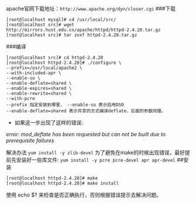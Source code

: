 apache官网下载地址：`http://www.apache.org/dyn/closer.cgi`
###下载
```
[root@localhost mysql]# cd /usr/local/src/
[root@localhost src]# wget  http://mirrors.hust.edu.cn/apache/httpd/httpd-2.4.20.tar.gz 
[root@localhost src]# tar zvxf httpd-2.4.20.tar.gz
```
###编译
```
[root@localhost src]# cd httpd-2.4.20
[root@localhost httpd-2.4.20]# ./configure \
--prefix=/usr/local/apache2 \
--with-included-apr \
--enable-so \
--enable-deflate=shared \
--enable-expires=shared \
--enable-rewrite=shared \
--with-pcre
--prefix 指定安装到哪里， --enable-so 表示启用DSO 
--enable-deflate=shared 表示共享的方式编译deflate，后面的参数同理。
```
* 如果这一步出现了这样的错误:

*error: mod_deflate has been requested but can not be built due to prerequisite failures*

解决办法
`yum install -y zlib-devel`
为了避免在make的时候出现错误，最好提前先安装好一些库文件:
`yum install -y pcre pcre-devel apr apr-devel`
##安装
```
[root@localhost httpd-2.4.20]# make
[root@localhost httpd-2.4.20]# make install
```
使用 echo $? 来检查是否正确执行，否则根据错误提示去解决问题。
